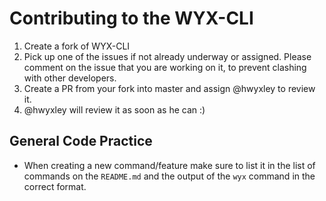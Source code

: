 # Contributing to the WYX-CLI

1. Create a fork of WYX-CLI
2. Pick up one of the issues if not already underway or assigned. Please comment on the issue that you are working on it, to prevent clashing with other developers.
3. Create a PR from your fork into master and assign @hwyxley to review it.
4. @hwyxley will review it as soon as he can :)

## General Code Practice

- When creating a new command/feature make sure to list it in the list of commands on the `README.md` and the output of the `wyx` command in the correct format.
